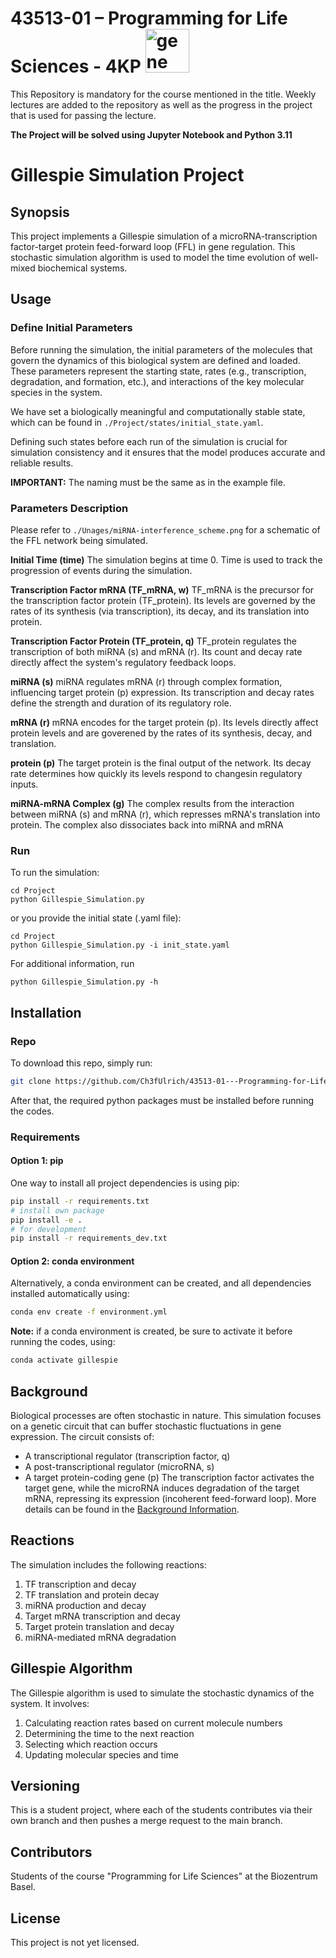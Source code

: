 # 43513-01 – Programming for Life Sciences - 4KP <img src="https://pfst.cf2.poecdn.net/base/image/b199686416c40d6c29f5cb5ea7c87d8aa11c57c95fce53febead730a140ab9bd?w=1024&h=768&pmaid=166853149)" alt="gene" width="70"/>

This Repository is mandatory for the course mentioned in the title. Weekly lectures are added to the repository as well as the progress in the project that is used for passing the lecture.

**The Project will be solved using Jupyter Notebook and Python 3.11**

# Gillespie Simulation Project
## Synopsis
This project implements a Gillespie simulation of a microRNA-transcription factor-target protein feed-forward loop (FFL) in gene regulation. This stochastic simulation algorithm is used to model the time evolution of well-mixed biochemical systems.

## Usage
### Define Initial Parameters
Before running the simulation, the initial parameters of the molecules that govern the dynamics of this biological system are defined and loaded. These parameters represent the starting state, rates (e.g., transcription, degradation, and formation, etc.), and interactions of the key molecular species in the system. 

We have set a biologically meaningful and computationally stable state, which can be found in `./Project/states/initial_state.yaml`.

Defining such states before each run of the simulation is crucial for simulation consistency and it ensures that the model produces accurate and reliable results.
 
 **IMPORTANT:** The naming must be the same as in the example file.

### Parameters Description 
Please refer to `./Unages/miRNA-interference_scheme.png` for a schematic of the FFL network being simulated.

**Initial Time (time)**
The simulation begins at time 0. Time is used to track the progression of events during the simulation.

**Transcription Factor mRNA (TF_mRNA, w)**
TF_mRNA is the precursor for the transcription factor protein (TF_protein). Its levels are governed by the rates of its synthesis (via transcription), its decay, and its translation into protein.

**Transcription Factor Protein (TF_protein, q)**
TF_protein regulates the transcription of both miRNA (s) and mRNA (r). Its count and decay rate directly affect the system's regulatory feedback loops.

**miRNA (s)**
miRNA regulates mRNA (r) through complex formation, influencing target protein (p) expression. Its transcription and decay rates define the strength and duration of its regulatory role.

**mRNA (r)**
mRNA encodes for the target protein (p). Its levels directly affect protein levels and are goverened by the rates of its synthesis, decay, and translation.

**protein (p)**
The target protein is the final output of the network. Its decay rate determines how quickly its levels respond to changesin regulatory inputs.

**miRNA-mRNA Complex (g)**
The complex results from the interaction between miRNA (s) and mRNA (r), which represses mRNA's translation into protein. The complex also dissociates back into miRNA and mRNA

### Run
To run the simulation:
```console
cd Project
python Gillespie_Simulation.py
```
or you provide the initial state (.yaml file):
``` console
cd Project
python Gillespie_Simulation.py -i init_state.yaml
```
For additional information, run
```console
python Gillespie_Simulation.py -h
```
## Installation
### Repo
To download this repo, simply run:
```bash
git clone https://github.com/Ch3fUlrich/43513-01---Programming-for-Life-Sciences---4KP.git
```
After that, the required python packages must be installed before running the codes.
### Requirements
#### Option 1: pip
One way to install all project dependencies is using pip:
```bash
pip install -r requirements.txt
# install own package
pip install -e .
# for development
pip install -r requirements_dev.txt
```
#### Option 2: conda environment
Alternatively, a conda environment can be created, and all dependencies installed automatically using:
```bash
conda env create -f environment.yml
```
<strong>Note:</strong> if a conda environment is created, be sure to activate it before running the codes, using:

```bash
conda activate gillespie
```
## Background
Biological processes are often stochastic in nature. This simulation focuses on a genetic circuit that can buffer stochastic fluctuations in gene expression. The circuit consists of:
- A transcriptional regulator (transcription factor, q)
- A post-transcriptional regulator (microRNA, s)
- A target protein-coding gene (p)
The transcription factor activates the target gene, while the microRNA induces degradation of the target mRNA, repressing its expression (incoherent feed-forward loop). More details can be found in the [Background Information](background.md).
## Reactions
The simulation includes the following reactions:
1. TF transcription and decay
2. TF translation and protein decay
3. miRNA production and decay
4. Target mRNA transcription and decay
5. Target protein translation and decay
6. miRNA-mediated mRNA degradation
## Gillespie Algorithm
The Gillespie algorithm is used to simulate the stochastic dynamics of the system. It involves:
1. Calculating reaction rates based on current molecule numbers
2. Determining the time to the next reaction
3. Selecting which reaction occurs
4. Updating molecular species and time

## Versioning 
This is a student project, where each of the students contributes via their own branch and then pushes a merge request to the main branch.
## Contributors
Students of the course "Programming for Life Sciences" at the Biozentrum Basel.

## License
This project is not yet licensed.
